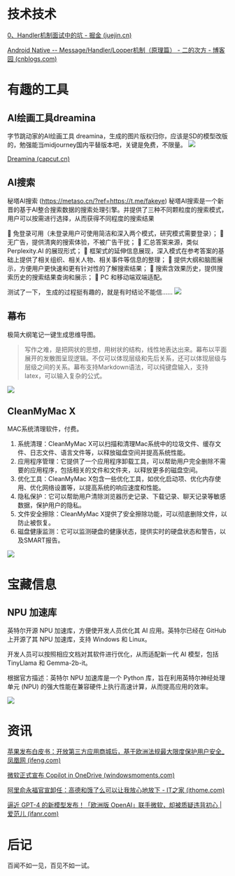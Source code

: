 # 技术技术

[0、Handler机制面试中的坑 - 掘金 (juejin.cn)](https://juejin.cn/post/7233678805251637307)

[Android Native -- Message/Handler/Looper机制（原理篇） - 二的次方 - 博客园 (cnblogs.com)](https://www.cnblogs.com/roger-yu/p/15099541.html)

# 有趣的工具

## AI绘画工具dreamina

字节跳动家的AI绘画工具 dreamina，生成的图片版权归你，应该是SD的模型改版的，勉强能当midjourney国内平替版本吧，关键是免费，不限量。
![](https://i.imgur.com/hg4kQvV.jpeg)

[Dreamina (capcut.cn)](https://www.capcut.cn/ai-tool/platform)


## AI搜索

秘塔AI搜索 (https://metaso.cn/?ref=https://t.me/fakeye)
秘塔AI搜索是一个新晋的基于AI整合搜索数据的搜索处理引擎。并提供了三种不同颗粒度的搜索模式，用户可以按需进行选择，从而获得不同程度的搜索结果

🔹 免登录可用（未登录用户可使用简洁和深入两个模式，研究模式需要登录）；
🔹 无广告，提供清爽的搜索体验，不被广告干扰；
🔹 汇总答案来源，类似 Perplexity.AI 的展现形式；
🔹 框架式的延伸信息展现，深入模式在参考答案的基础上提供了相关组织、相关人物、相关事件等信息的整理；
🔹 提供大纲和脑图展示，方便用户更快速和更有针对性的了解搜索结果；
🔹 搜索含效果历史，提供搜索历史的搜索结果查询和展示；
🔹 PC 和移动端双端适配。

测试了一下， 生成的过程挺有趣的，就是有时结论不能信……
![](https://i.imgur.com/wRbKLdB.png)


## 幕布
极简大纲笔记一键生成思维导图。
> 写作之难，是把网状的思想，用树状的结构，线性地表达出来。幕布以平面展开的发散图呈现逻辑。不仅可以体现层级和先后关系，还可以体现层级与层级之间的关系。幕布支持Markdown语法，可以纯键盘输入，支持latex，可以输入复杂的公式。

![](https://i.imgur.com/1xcvBza.png)


## CleanMyMac X 

MAC系统清理软件，付费。
1. 系统清理：CleanMyMac X可以扫描和清理Mac系统中的垃圾文件、缓存文件、日志文件、语言文件等，以释放磁盘空间并提高系统性能。
2. 应用程序管理：它提供了一个应用程序卸载工具，可以帮助用户完全删除不需要的应用程序，包括相关的文件和文件夹，以释放更多的磁盘空间。
3. 优化工具：CleanMyMac X包含一些优化工具，如优化启动项、优化内存使用、优化网络设置等，以提高系统的响应速度和性能。
4. 隐私保护：它可以帮助用户清除浏览器历史记录、下载记录、聊天记录等敏感数据，保护用户的隐私。
5. 文件安全擦除：CleanMyMac X提供了安全擦除功能，可以彻底删除文件，以防止被恢复。
6. 磁盘健康监测：它可以监测硬盘的健康状态，提供实时的硬盘状态和警告，以及SMART报告。

![](https://i.imgur.com/bhyKs35.png)

# 宝藏信息

##  NPU 加速库

英特尔开源 NPU 加速库，方便使开发人员优化其 AI 应用。英特尔已经在 GitHub 上开源了其 NPU 加速库，支持 Windows 和 Linux。

开发人员可以按照相应文档对其软件进行优化，从而适配新一代 AI 模型，包括 TinyLlama 和 Gemma-2b-it。

根据官方描述：英特尔 NPU 加速库是一个 Python 库，旨在利用英特尔神经处理单元 (NPU) 的强大性能在兼容硬件上执行高速计算，从而提高应用的效率。

![](https://i.imgur.com/MqFGYqr.png)
# 资讯

[苹果发布白皮书：开放第三方应用商城后，基于欧洲法规最大限度保护用户安全_凤凰网 (ifeng.com)](https://tech.ifeng.com/c/8XcPb2JGiqo)

[微软正式宣布 Copilot in OneDrive (windowsmoments.com)](https://www.windowsmoments.com/2024/03/introducing-copilot-in-onedrive.html)

[阿里俞永福官宣卸任：高德和饿了么可以让我放心地放下 - IT之家 (ithome.com)](https://www.ithome.com/0/753/107.htm)

[逼近 GPT-4 的新模型发布！「欧洲版 OpenAI」联手微软，却被质疑违背初心 | 爱范儿 (ifanr.com)](https://www.ifanr.com/1576245)
# 后记
百闻不如一见，百见不如一试。